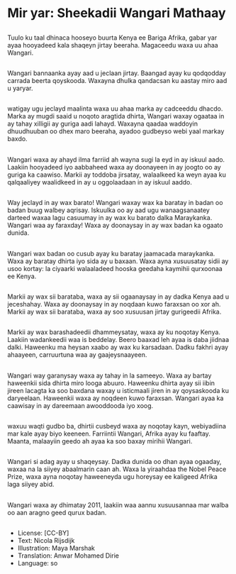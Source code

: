 # Mir yar: Sheekadii Wangari Mathaay

##
Tuulo ku taal dhinaca hooseyo buurta Kenya ee Bariga Afrika, gabar yar ayaa hooyadeed kala shaqeyn jirtay beeraha. Magaceedu waxa uu ahaa Wangari.

##
Wangari bannaanka ayay aad u jeclaan jirtay. Baangad ayay ku qodqodday carrada beerta qoyskooda. Waxayna dhulka qandacsan ku aastay miro aad u yaryar.

##
watigay ugu jeclayd maalinta waxa uu ahaa marka ay cadceeddu dhacdo. Marka ay mugdi saaid u noqoto aragtida dhirta, Wangari waxay ogaataa in ay tahay xilligii ay guriga aadi lahayd. Waxayna qaadaa waddoyin dhuudhuuban oo dhex maro beeraha, ayadoo gudbeyso webi yaal markay baxdo.

##
Wangari waxa ay ahayd ilma farriid ah wayna sugi la eyd in ay iskuul aado. Laakiin hooyadeed iyo aabbaheed waxa ay doonayeen in ay joogto oo ay guriga ka caawiso. Markii ay toddoba jirsatay, walaalkeed ka weyn ayaa ku qalqaaliyey waalidkeed in ay u oggolaadaan in ay iskuul aaddo.

##
Way jeclayd in ay wax barato! Wangari waxay wax ka baratay in badan oo badan buug walbey aqrisay. Iskuulka oo ay aad ugu wanaagsanaatey darteed waxaa lagu casuumay in ay wax ku barato dalka Maraykanka. Wangari waa ay faraxday! Waxa ay doonaysay in ay wax badan ka ogaato dunida.

##
Wangari wax badan oo cusub ayay ku baratay jaamacada maraykanka. Waxa ay baratay dhirta iyo sida ay u baxaan. Waxa ayna xusuusatay sidii ay usoo kortay: la ciyaarki walaaladeed hooska geedaha kaymihii qurxoonaa ee Kenya.

##
Markii ay wax sii barataba, waxa ay sii ogaanaysay in ay dadka Kenya aad u jeceshahay. Waxa ay doonaysay in ay noqdaan kuwo faraxsan oo xor ah. Markii ay wax sii barataba, waxa ay soo xusuusan jirtay gurigeedii Afrika.

##
Markii ay wax barashadeedii dhammeysatay, waxa ay ku noqotay Kenya. Laakiin wadankeedii waa is beddelay. Beero baaxad leh ayaa is daba jiidnaa dalki. Haweenku ma heysan xaabo ay wax ku karsadaan. Dadku fakhri ayay ahaayeen, carruurtuna waa ay gaajeysnaayeen.

##
Wangari way garanysay waxa ay tahay in la sameeyo. Waxa ay bartay haweenkii sida dhirta miro looga abuuro. Haweenku dhirta ayay sii iibin jireen lacagta ka soo baxdana waxay u isticmaali jiren in ay qoysaskooda ku daryeelaan. Haweenkii waxa ay noqdeen kuwo faraxsan. Wangari ayaa ka caawisay in ay dareemaan awooddooda iyo xoog.

##
waxuu waqti gudbo ba, dhirtii cusbeyd waxa ay noqotay kayn, webiyadiina mar kale ayay biyo keeneen. Farriintii Wangari, Afrika ayay ku faaftay. Maanta, malaayiin geedo ah ayaa ka soo baxay mirihii Wangari.

##
Wangari si adag ayay u shaqeysay. Dadka dunida oo dhan ayaa ogaaday, waxaa na la siiyey abaalmarin caan ah. Waxa la yiraahdaa the Nobel Peace Prize, waxa ayna noqotay haweeneyda ugu horeysay ee kaligeed Afrika laga siiyey abid.

##
Wangari waxa ay dhimatay 2011, laakiin waa aannu xusuusannaa mar walba oo aan aragno geed qurux badan.

##
* License: [CC-BY]
* Text: Nicola Rijsdijk
* Illustration: Maya Marshak
* Translation: Anwar Mohamed Dirie
* Language: so
